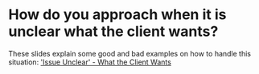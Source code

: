 # How do you approach when it is unclear what the client wants?

These slides explain some good and bad examples on how to handle this situation:
<a href="https://ibm.box.com/shared/static/5c1f2d5wvokhsuybzpszha60ko6oaq5n.pptx" target="_blank">'Issue Unclear' - What the Client Wants</a>
